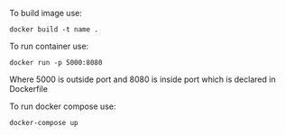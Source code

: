 To build image use:

```
docker build -t name .
```

To run container use: 

```
docker run -p 5000:8080
```

Where 5000 is outside port and 8080 is inside port which is declared in Dockerfile

To run docker compose use:

```
docker-compose up
```